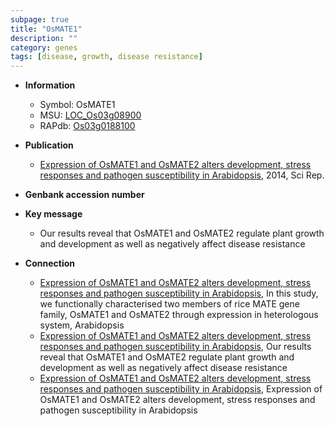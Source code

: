 ```yaml
---
subpage: true
title: "OsMATE1"
description: ""
category: genes
tags: [disease, growth, disease resistance]
---
```


* **Information**  
    + Symbol: OsMATE1  
    + MSU: [LOC_Os03g08900](http://rice.plantbiology.msu.edu/cgi-bin/ORF_infopage.cgi?orf=LOC_Os03g08900)  
    + RAPdb: [Os03g0188100](http://rapdb.dna.affrc.go.jp/viewer/gbrowse_details/irgsp1?name=Os03g0188100)  

* **Publication**  
    + [Expression of OsMATE1 and OsMATE2 alters development, stress responses and pathogen susceptibility in Arabidopsis](http://www.ncbi.nlm.nih.gov/pubmed?term=Expression+of+OsMATE1+and+OsMATE2+alters+development,+stress+responses+and+pathogen+susceptibility+in+Arabidopsis%5BTitle%5D), 2014, Sci Rep.

* **Genbank accession number**  

* **Key message**  
    + Our results reveal that OsMATE1 and OsMATE2 regulate plant growth and development as well as negatively affect disease resistance

* **Connection**  
    + [Expression of OsMATE1 and OsMATE2 alters development, stress responses and pathogen susceptibility in Arabidopsis](http://www.ncbi.nlm.nih.gov/pubmed?term=Expression+of+OsMATE1+and+OsMATE2+alters+development,+stress+responses+and+pathogen+susceptibility+in+Arabidopsis%5BTitle%5D), In this study, we functionally characterised two members of rice MATE gene family, OsMATE1 and OsMATE2 through expression in heterologous system, Arabidopsis
    + [Expression of OsMATE1 and OsMATE2 alters development, stress responses and pathogen susceptibility in Arabidopsis](http://www.ncbi.nlm.nih.gov/pubmed?term=Expression+of+OsMATE1+and+OsMATE2+alters+development,+stress+responses+and+pathogen+susceptibility+in+Arabidopsis%5BTitle%5D), Our results reveal that OsMATE1 and OsMATE2 regulate plant growth and development as well as negatively affect disease resistance
    + [Expression of OsMATE1 and OsMATE2 alters development, stress responses and pathogen susceptibility in Arabidopsis](http://www.ncbi.nlm.nih.gov/pubmed?term=Expression+of+OsMATE1+and+OsMATE2+alters+development,+stress+responses+and+pathogen+susceptibility+in+Arabidopsis%5BTitle%5D), Expression of OsMATE1 and OsMATE2 alters development, stress responses and pathogen susceptibility in Arabidopsis



